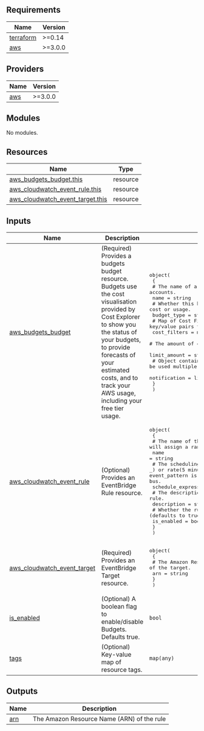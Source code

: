 <!-- BEGINNING OF PRE-COMMIT-TERRAFORM DOCS HOOK -->

## Requirements

| Name                                                                     | Version |
| ------------------------------------------------------------------------ | ------- |
| <a name="requirement_terraform"></a> [terraform](#requirement_terraform) | >=0.14  |
| <a name="requirement_aws"></a> [aws](#requirement_aws)                   | >=3.0.0 |

## Providers

| Name                                             | Version |
| ------------------------------------------------ | ------- |
| <a name="provider_aws"></a> [aws](#provider_aws) | >=3.0.0 |

## Modules

No modules.

## Resources

| Name                                                                                                                                    | Type     |
| --------------------------------------------------------------------------------------------------------------------------------------- | -------- |
| [aws_budgets_budget.this](https://registry.terraform.io/providers/hashicorp/aws/latest/docs/resources/budgets_budget)                   | resource |
| [aws_cloudwatch_event_rule.this](https://registry.terraform.io/providers/hashicorp/aws/latest/docs/resources/cloudwatch_event_rule)     | resource |
| [aws_cloudwatch_event_target.this](https://registry.terraform.io/providers/hashicorp/aws/latest/docs/resources/cloudwatch_event_target) | resource |

## Inputs

| Name                                                                                                               | Description                                                                                                                                                                                                                                                    | Type                                                                                                                                                                                                                                                                                                                                                                                                                                                                                                                                                       | Default                                                                                                                                                                                              | Required |
| ------------------------------------------------------------------------------------------------------------------ | -------------------------------------------------------------------------------------------------------------------------------------------------------------------------------------------------------------------------------------------------------------- | ---------------------------------------------------------------------------------------------------------------------------------------------------------------------------------------------------------------------------------------------------------------------------------------------------------------------------------------------------------------------------------------------------------------------------------------------------------------------------------------------------------------------------------------------------------- | ---------------------------------------------------------------------------------------------------------------------------------------------------------------------------------------------------- | :------: |
| <a name="input_aws_budgets_budget"></a> [aws_budgets_budget](#input_aws_budgets_budget)                            | (Required) Provides a budgets budget resource. Budgets use the cost visualisation provided by Cost Explorer to show you the status of your budgets, to provide forecasts of your estimated costs, and to track your AWS usage, including your free tier usage. | <pre>object(<br> {<br> # The name of a budget. Unique within accounts.<br> name = string<br> # Whether this budget tracks monetary cost or usage.<br> budget_type = string<br> # Map of Cost Filters key/value pairs to apply to the budget.<br> cost_filters = map(any)<br> # The amount of cost or usage being measured for a budget.<br> limit_amount = string<br> # Object containing Budget Notifications. Can be used multiple times to define more than one budget notification<br> notification = list(any)<br> }<br> )</pre>                      | n/a                                                                                                                                                                                                  |   yes    |
| <a name="input_aws_cloudwatch_event_rule"></a> [aws_cloudwatch_event_rule](#input_aws_cloudwatch_event_rule)       | (Optional) Provides an EventBridge Rule resource.                                                                                                                                                                                                              | <pre>object(<br> {<br> # The name of the rule. If omitted, Terraform will assign a random, unique name. Conflicts with name_prefix.<br> name = string<br> # The scheduling expression. For example, cron(0 20 \* _ ? _) or rate(5 minutes). At least one of schedule_expression or event_pattern is required. Can only be used on the default event bus.<br> schedule_expression = string<br> # The description of the rule.<br> description = string<br> # Whether the rule should be enabled (defaults to true).<br> is_enabled = bool<br> }<br> )</pre> | <pre>{<br> "description": "This cloudwatch event used for Budgets.",<br> "is_enabled": true,<br> "name": "budgets-cloudwatch-event-rule",<br> "schedule_expression": "cron(0 9 \* _ ? _)"<br>}</pre> |    no    |
| <a name="input_aws_cloudwatch_event_target"></a> [aws_cloudwatch_event_target](#input_aws_cloudwatch_event_target) | (Required) Provides an EventBridge Target resource.                                                                                                                                                                                                            | <pre>object(<br> {<br> # The Amazon Resource Name (ARN) associated of the target.<br> arn = string<br> }<br> )</pre>                                                                                                                                                                                                                                                                                                                                                                                                                                       | n/a                                                                                                                                                                                                  |   yes    |
| <a name="input_is_enabled"></a> [is_enabled](#input_is_enabled)                                                    | (Optional) A boolean flag to enable/disable Budgets. Defaults true.                                                                                                                                                                                            | `bool`                                                                                                                                                                                                                                                                                                                                                                                                                                                                                                                                                     | `true`                                                                                                                                                                                               |    no    |
| <a name="input_tags"></a> [tags](#input_tags)                                                                      | (Optional) Key-value map of resource tags.                                                                                                                                                                                                                     | `map(any)`                                                                                                                                                                                                                                                                                                                                                                                                                                                                                                                                                 | `null`                                                                                                                                                                                               |    no    |

## Outputs

| Name                                         | Description                                |
| -------------------------------------------- | ------------------------------------------ |
| <a name="output_arn"></a> [arn](#output_arn) | The Amazon Resource Name (ARN) of the rule |

<!-- END OF PRE-COMMIT-TERRAFORM DOCS HOOK -->
